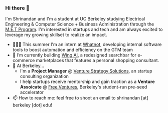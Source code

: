 ### Hi there 👋

I'm Shrinandan and I'm a student at UC Berkeley studying Electrical Engineering & Computer Science + Business Administration through the [M.E.T Program](https://www.met.berkeley.edu/). I'm interested in startups and tech and am always excited to leverage my growing skillset to realize an impact. 

-  👨🏽‍💻 This summer I'm an intern at [Whatnot](https://www.whatnot.com/), developing internal software tools to boost automation and efficiency on the GTM team
- 🐣 I’m currently building [Wing AI](https://www.wingsearch.ai/), a redesigned searchbar for e-commerce marketplaces that features a personal shopping consultant. 
- 🏫 At Berkeley...
  - I'm a **Project Manager** @ [Venture Strategy Solutions](https://www.berkeleyvss.com/), an startup consulting organization
  - I help startups receive mentorship and gain traction as a **Venture Assoicate** @ [Free Ventures](https://www.freeventures.org/), Berkeley's student-run pre-seed accelerator
- 📫 How to reach me: feel free to shoot an email to shrinandan [at] berkeley [dot] edu!
